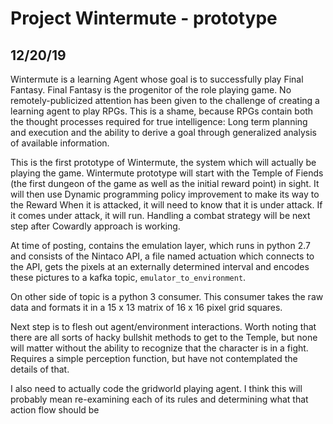 # Project Wintermute - prototype

## 12/20/19

Wintermute is a learning Agent whose goal is to successfully play Final Fantasy. Final Fantasy is the progenitor of the role playing game.
No remotely-publicized attention has been given to the challenge of creating a learning agent to play RPGs. This is a shame, because
RPGs contain both the thought processes required for true intelligence: Long term planning and execution and the ability to derive a goal
through generalized analysis of available information.

This is the first prototype of Wintermute, the system which will actually be playing the game. Wintermute prototype will start with the Temple of Fiends
(the first dungeon of the game as well as the initial reward point) in sight. It will then use Dynamic programming policy improvement to make its way to the Reward
When it is attacked, it will need to know that it is under attack. If it comes under attack, it will run. Handling a combat strategy will be next step after
Cowardly approach is working.

At time of posting, contains the emulation layer, which runs in python 2.7 and consists of the Nintaco API, a file named actuation which connects to the API, gets the pixels at an externally
determined interval and encodes these pictures to a kafka topic, `emulator_to_environment`.

On other side of topic is a python 3 consumer. This consumer takes the raw data and formats it in a 15 x 13 matrix of 16 x 16 pixel grid squares.

Next step is to flesh out agent/environment interactions. Worth noting that there are all sorts of hacky bullshit methods to get to the Temple, but none will matter
without the ability to recognize that the character is in a fight. Requires a simple perception function, but have not contemplated the details of that.

I also need to actually code the gridworld playing agent. I think this will probably mean re-examining each of its rules and determining what that action flow should be
